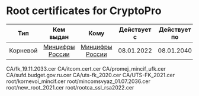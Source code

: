 # Root certificates for CryptoPro

Тип|Кем выдан|Кому|Действует с|Действует по
:---:|:---:|:---:|:---:|:---:
Корневой|[Минцифры России](root/kornevoi_mincif.cer)|[Минцифры России](root/kornevoi_mincif.cer)|08.01.2022|08.01.2040

CA/fk_19.11.2033.cer
CA/itcom.cert.cer
CA/promej_mincif_ufk.cer
CA/sufd.budget.gov.ru.cer
CA/uts-fk_2020.cer
CA/UTS-FK_2021.cer
root/kornevoi_mincif.cer
root/mincomsvyaz_01.07.2036.cer
root/new_root_2021.cer
root/rootca_ssl_rsa2022.cer
